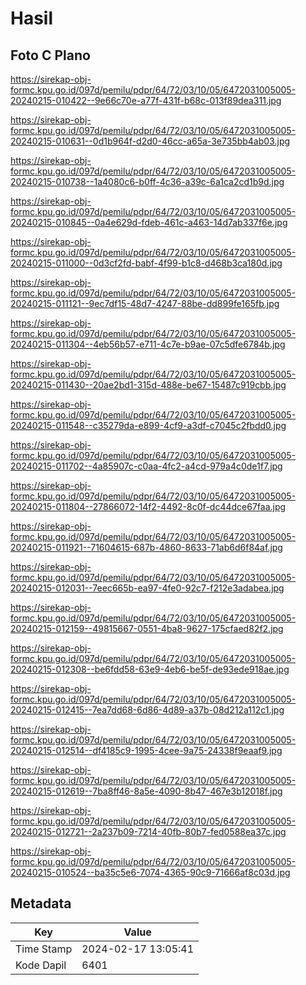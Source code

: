 # Hasil

## Foto C Plano

https://sirekap-obj-formc.kpu.go.id/097d/pemilu/pdpr/64/72/03/10/05/6472031005005-20240215-010422--9e66c70e-a77f-431f-b68c-013f89dea311.jpg

https://sirekap-obj-formc.kpu.go.id/097d/pemilu/pdpr/64/72/03/10/05/6472031005005-20240215-010631--0d1b964f-d2d0-46cc-a65a-3e735bb4ab03.jpg

https://sirekap-obj-formc.kpu.go.id/097d/pemilu/pdpr/64/72/03/10/05/6472031005005-20240215-010738--1a4080c6-b0ff-4c36-a39c-6a1ca2cd1b9d.jpg

https://sirekap-obj-formc.kpu.go.id/097d/pemilu/pdpr/64/72/03/10/05/6472031005005-20240215-010845--0a4e629d-fdeb-461c-a463-14d7ab337f6e.jpg

https://sirekap-obj-formc.kpu.go.id/097d/pemilu/pdpr/64/72/03/10/05/6472031005005-20240215-011000--0d3cf2fd-babf-4f99-b1c8-d468b3ca180d.jpg

https://sirekap-obj-formc.kpu.go.id/097d/pemilu/pdpr/64/72/03/10/05/6472031005005-20240215-011121--9ec7df15-48d7-4247-88be-dd899fe165fb.jpg

https://sirekap-obj-formc.kpu.go.id/097d/pemilu/pdpr/64/72/03/10/05/6472031005005-20240215-011304--4eb56b57-e711-4c7e-b9ae-07c5dfe6784b.jpg

https://sirekap-obj-formc.kpu.go.id/097d/pemilu/pdpr/64/72/03/10/05/6472031005005-20240215-011430--20ae2bd1-315d-488e-be67-15487c919cbb.jpg

https://sirekap-obj-formc.kpu.go.id/097d/pemilu/pdpr/64/72/03/10/05/6472031005005-20240215-011548--c35279da-e899-4cf9-a3df-c7045c2fbdd0.jpg

https://sirekap-obj-formc.kpu.go.id/097d/pemilu/pdpr/64/72/03/10/05/6472031005005-20240215-011702--4a85907c-c0aa-4fc2-a4cd-979a4c0de1f7.jpg

https://sirekap-obj-formc.kpu.go.id/097d/pemilu/pdpr/64/72/03/10/05/6472031005005-20240215-011804--27866072-14f2-4492-8c0f-dc44dce67faa.jpg

https://sirekap-obj-formc.kpu.go.id/097d/pemilu/pdpr/64/72/03/10/05/6472031005005-20240215-011921--71604615-687b-4860-8633-71ab6d6f84af.jpg

https://sirekap-obj-formc.kpu.go.id/097d/pemilu/pdpr/64/72/03/10/05/6472031005005-20240215-012031--7eec665b-ea97-4fe0-92c7-f212e3adabea.jpg

https://sirekap-obj-formc.kpu.go.id/097d/pemilu/pdpr/64/72/03/10/05/6472031005005-20240215-012159--49815667-0551-4ba8-9627-175cfaed82f2.jpg

https://sirekap-obj-formc.kpu.go.id/097d/pemilu/pdpr/64/72/03/10/05/6472031005005-20240215-012308--be6fdd58-63e9-4eb6-be5f-de93ede918ae.jpg

https://sirekap-obj-formc.kpu.go.id/097d/pemilu/pdpr/64/72/03/10/05/6472031005005-20240215-012415--7ea7dd68-6d86-4d89-a37b-08d212a112c1.jpg

https://sirekap-obj-formc.kpu.go.id/097d/pemilu/pdpr/64/72/03/10/05/6472031005005-20240215-012514--df4185c9-1995-4cee-9a75-24338f9eaaf9.jpg

https://sirekap-obj-formc.kpu.go.id/097d/pemilu/pdpr/64/72/03/10/05/6472031005005-20240215-012619--7ba8ff46-8a5e-4090-8b47-467e3b12018f.jpg

https://sirekap-obj-formc.kpu.go.id/097d/pemilu/pdpr/64/72/03/10/05/6472031005005-20240215-012721--2a237b09-7214-40fb-80b7-fed0588ea37c.jpg

https://sirekap-obj-formc.kpu.go.id/097d/pemilu/pdpr/64/72/03/10/05/6472031005005-20240215-010524--ba35c5e6-7074-4365-90c9-71666af8c03d.jpg


## Metadata

| Key        | Value               |
| ---------- | ------------------- |
| Time Stamp | 2024-02-17 13:05:41 |
| Kode Dapil | 6401                |



